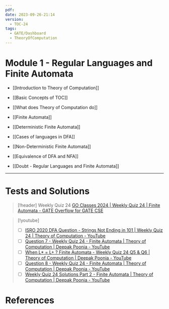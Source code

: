 ```yaml
---
pdf: 
date: 2023-09-26-21:14
version:
  - TOC-24
tags:
  - GATE/Dashboard
  - TheoryOfComputation
---
```


# Module 1 - Regular Languages and Finite Automata

- [[Introduction to Theory of Computation]]
- [[Basic Concepts of TOC]]
- [[What does Theory of Computation do]]
- [[Finite Automata]]
- [[Deterministic Finite Automata]]
- [[Cases of languages in DFA]]
- [[Non-Deterministic Finite Automata]]
- [[Equivalence of DFA and NFA]]


- [[Doubt - Regular Languages and Finite Automata]]




---

# Tests and Solutions

> [!header] Weekly Quiz 24
[GO Classes 2024 | Weekly Quiz 24 | Finite Automata - GATE Overflow for GATE CSE](https://gateoverflow.in/exam/509/go-classes-2024-weekly-quiz-24-finite-automata)

> [!youtube] 
> - [ ] [ISRO 2020 DFA Question - Strings Not Ending in 101 | Weekly Quiz 24 | Theory of Computation - YouTube](https://www.youtube.com/watch?v=VE71CxKb390)
> - [ ] [Question 7 - Weekly Quiz 24 - Finite Automata | Theory of Computation | Deepak Poonia - YouTube](https://www.youtube.com/watch?v=Eb-TQcMghO4&feature=youtu.be)
> - [ ] [When L\* = L+ ? Finite Automata - Weekly Quiz 24 Q5 & Q6 | Theory of Computation | Deepak Poonia - YouTube](https://www.youtube.com/watch?v=nwIl4PxE8C8)
> - [ ] [Question 8 - Weekly Quiz 24 - Finite Automata | Theory of Computation | Deepak Poonia - YouTube](https://www.youtube.com/watch?v=J82SopP9N1s)
> - [ ] [Weekly Quiz 24 Solutions Part 2 - Finite Automata | Theory of Computation | Deepak Poonia - YouTube](https://www.youtube.com/watch?v=zPIl_p2MiVY)
> 

# References
